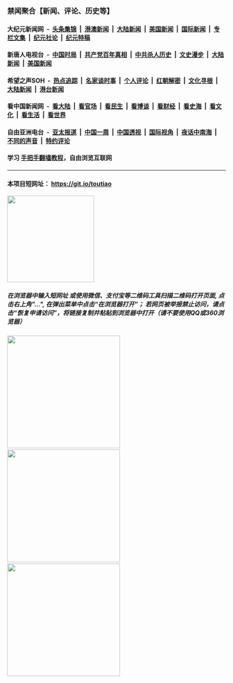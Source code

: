 ### 禁闻聚合【新闻、评论、历史等】

#### 大纪元新闻网 &nbsp;-&nbsp; [头条集锦](indexes/E头条集锦.md?t=03052131) &nbsp;|&nbsp; [港澳新闻](indexes/E港澳新闻.md?t=03052131)  &nbsp;|&nbsp; [大陆新闻](indexes/E大陆新闻.md?t=03052131) &nbsp;|&nbsp; [美国新闻](indexes/E美国新闻.md?t=03052131) &nbsp;|&nbsp; [国际新闻](indexes/E国际新闻.md?t=03052131) &nbsp;|&nbsp; [专栏文集](indexes/E专栏文集.md?t=03052131) &nbsp;|&nbsp; [纪元社论](indexes/E纪元社论.md?t=03052131) &nbsp;|&nbsp; [纪元特稿](indexes/E纪元特稿.md?t=03052131) 

#### 新唐人电视台 &nbsp;-&nbsp; [中国时局](indexes/N中国时局.md?t=03052131) &nbsp;|&nbsp; [共产党百年真相](indexes/N共产党百年真相.md?t=03052131) &nbsp;|&nbsp; [中共杀人历史](indexes/N中共杀人历史.md?t=03052131) &nbsp;|&nbsp; [文史漫步](indexes/N文史漫步.md?t=03052131) &nbsp;|&nbsp; [大陆新闻](indexes/N大陆新闻.md?t=03052131) &nbsp;|&nbsp; [美国新闻](indexes/N美国新闻.md?t=03052131)

#### 希望之声SOH &nbsp;-&nbsp; [热点追踪](indexes/H热点追踪.md?t=03052131) &nbsp;|&nbsp; [名家谈时事](indexes/H名家谈时事.md?t=03052131) &nbsp;|&nbsp; [个人评论](indexes/H个人评论.md?t=03052131)  &nbsp;|&nbsp; [红朝解密](indexes/H红朝解密.md?t=03052131) &nbsp;|&nbsp; [文化寻根](indexes/H文化寻根.md?t=03052131) &nbsp;|&nbsp; [大陆新闻](indexes/H大陆新闻.md?t=03052131) &nbsp;|&nbsp; [港台新闻](indexes/H港台新闻.md?t=03052131)

#### 看中国新闻网 &nbsp;-&nbsp; [看大陆](indexes/S看大陆.md?t=03052131) &nbsp;|&nbsp; [看官场](indexes/S看官场.md?t=03052131) &nbsp;|&nbsp; [看民生](indexes/S看民生.md?t=03052131)  &nbsp;|&nbsp; [看博谈](indexes/S看博谈.md?t=03052131) &nbsp;|&nbsp; [看财经](indexes/S看财经.md?t=03052131) &nbsp;|&nbsp; [看史海](indexes/S看史海.md?t=03052131) &nbsp;|&nbsp; [看文化](indexes/S看文化.md?t=03052131) &nbsp;|&nbsp; [看生活](indexes/S看生活.md?t=03052131) &nbsp;|&nbsp; [看世界](indexes/S看世界.md?t=03052131)

#### 自由亚洲电台 &nbsp;-&nbsp; [亚太报道](indexes/R亚太报道.md?t=03052131) &nbsp;|&nbsp; [中国一周](indexes/R中国一周.md?t=03052131) &nbsp;|&nbsp; [中国透视](indexes/R中国透视.md?t=03052131)  &nbsp;|&nbsp; [国际视角](indexes/R国际视角.md?t=03052131) &nbsp;|&nbsp; [夜话中南海](indexes/R夜话中南海.md?t=03052131) &nbsp;|&nbsp; [不同的声音](indexes/R不同的声音.md?t=03052131) &nbsp;|&nbsp; [特约评论](indexes/R特约评论.md?t=03052131)

#### 学习 [手把手翻墙教程](https://github.com/gfw-breaker/guides/wiki)，自由浏览互联网

----

#### 本项目短网址： https://git.io/toutiao
<img src="https://raw.githubusercontent.com/gfw-breaker/banned-news/master/scripts/img/qr.png" width="200px"/>  

##### 在浏览器中输入短网址 或使用微信、支付宝等二维码工具扫描二维码打开页面, 点击右上角"...", 在弹出菜单中点击“在浏览器打开”； 若网页被举报禁止访问，请点击“恢复申请访问”，将链接复制并粘贴到浏览器中打开（请不要使用QQ或360浏览器）

<img src="https://raw.githubusercontent.com/gfw-breaker/banned-news/master/scripts/img/1.png" width="260px"/> &nbsp; <img src="https://raw.githubusercontent.com/gfw-breaker/banned-news/master/scripts/img/2.png" width="260px"/> &nbsp; <img src="https://raw.githubusercontent.com/gfw-breaker/banned-news/master/scripts/img/3.png" width="260px"/>
